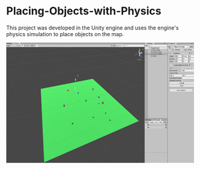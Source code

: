 # Placing-Objects-with-Physics
This project was developed in the Unity engine and uses the engine's physics simulation to place objects on the map. 

<p><img align= "center" src="https://github.com/premvarijakzhan/Placing-Objects-with-Physics/blob/main/placingobjectwithpysics.gif" width="500" height="320" /></p>

